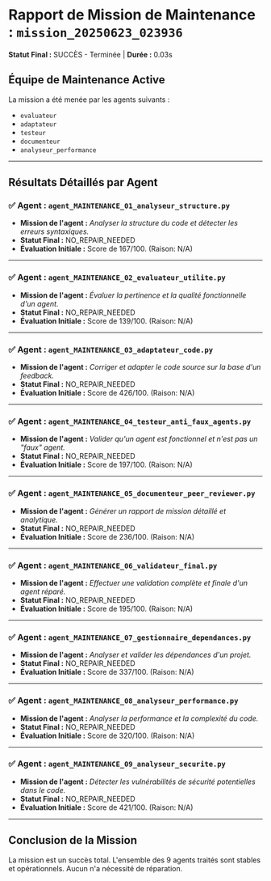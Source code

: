 # Rapport de Mission de Maintenance : `mission_20250623_023936`
**Statut Final :** SUCCÈS - Terminée | **Durée :** 0.03s

## Équipe de Maintenance Active
La mission a été menée par les agents suivants :
- `evaluateur`
- `adaptateur`
- `testeur`
- `documenteur`
- `analyseur_performance`

---
## Résultats Détaillés par Agent

### ✅ Agent : `agent_MAINTENANCE_01_analyseur_structure.py`
- **Mission de l'agent :** *Analyser la structure du code et détecter les erreurs syntaxiques.*
- **Statut Final :** NO_REPAIR_NEEDED
- **Évaluation Initiale :** Score de 167/100. (Raison: N/A)

---

### ✅ Agent : `agent_MAINTENANCE_02_evaluateur_utilite.py`
- **Mission de l'agent :** *Évaluer la pertinence et la qualité fonctionnelle d'un agent.*
- **Statut Final :** NO_REPAIR_NEEDED
- **Évaluation Initiale :** Score de 139/100. (Raison: N/A)

---

### ✅ Agent : `agent_MAINTENANCE_03_adaptateur_code.py`
- **Mission de l'agent :** *Corriger et adapter le code source sur la base d'un feedback.*
- **Statut Final :** NO_REPAIR_NEEDED
- **Évaluation Initiale :** Score de 426/100. (Raison: N/A)

---

### ✅ Agent : `agent_MAINTENANCE_04_testeur_anti_faux_agents.py`
- **Mission de l'agent :** *Valider qu'un agent est fonctionnel et n'est pas un "faux" agent.*
- **Statut Final :** NO_REPAIR_NEEDED
- **Évaluation Initiale :** Score de 197/100. (Raison: N/A)

---

### ✅ Agent : `agent_MAINTENANCE_05_documenteur_peer_reviewer.py`
- **Mission de l'agent :** *Générer un rapport de mission détaillé et analytique.*
- **Statut Final :** NO_REPAIR_NEEDED
- **Évaluation Initiale :** Score de 236/100. (Raison: N/A)

---

### ✅ Agent : `agent_MAINTENANCE_06_validateur_final.py`
- **Mission de l'agent :** *Effectuer une validation complète et finale d'un agent réparé.*
- **Statut Final :** NO_REPAIR_NEEDED
- **Évaluation Initiale :** Score de 195/100. (Raison: N/A)

---

### ✅ Agent : `agent_MAINTENANCE_07_gestionnaire_dependances.py`
- **Mission de l'agent :** *Analyser et valider les dépendances d'un projet.*
- **Statut Final :** NO_REPAIR_NEEDED
- **Évaluation Initiale :** Score de 337/100. (Raison: N/A)

---

### ✅ Agent : `agent_MAINTENANCE_08_analyseur_performance.py`
- **Mission de l'agent :** *Analyser la performance et la complexité du code.*
- **Statut Final :** NO_REPAIR_NEEDED
- **Évaluation Initiale :** Score de 320/100. (Raison: N/A)

---

### ✅ Agent : `agent_MAINTENANCE_09_analyseur_securite.py`
- **Mission de l'agent :** *Détecter les vulnérabilités de sécurité potentielles dans le code.*
- **Statut Final :** NO_REPAIR_NEEDED
- **Évaluation Initiale :** Score de 421/100. (Raison: N/A)

---

## Conclusion de la Mission
La mission est un succès total. L'ensemble des 9 agents traités sont stables et opérationnels. Aucun n'a nécessité de réparation.